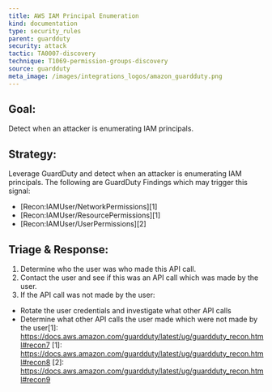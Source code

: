 ```yaml
---
title: AWS IAM Principal Enumeration
kind: documentation
type: security_rules
parent: guardduty
security: attack
tactic: TA0007-discovery
technique: T1069-permission-groups-discovery
source: guardduty
meta_image: /images/integrations_logos/amazon_guardduty.png
---
```

## **Goal:**
Detect when an attacker is enumerating IAM principals.

## **Strategy:**
Leverage GuardDuty and detect when an attacker is enumerating IAM principals. The following are GuardDuty Findings which may trigger this signal:
* [Recon:IAMUser/NetworkPermissions][1]
* [Recon:IAMUser/ResourcePermissions][1]
* [Recon:IAMUser/UserPermissions][2] 


## **Triage & Response:**
1. Determine who the user was who made this API call.
2. Contact the user and see if this was an API call which was made by the user.
3. If the API call was not made by the user:
 * Rotate the user credentials and investigate what other API calls
 * Determine what other API calls the user made which were not made by the user[1]: https://docs.aws.amazon.com/guardduty/latest/ug/guardduty_recon.html#recon7
[1]: https://docs.aws.amazon.com/guardduty/latest/ug/guardduty_recon.html#recon8
[2]: https://docs.aws.amazon.com/guardduty/latest/ug/guardduty_recon.html#recon9
